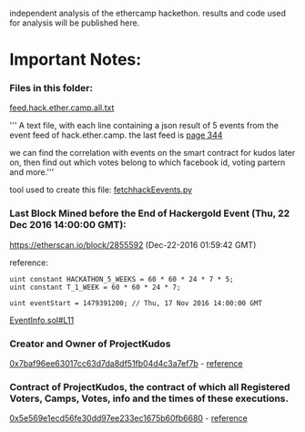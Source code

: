 independent analysis of the ethercamp hackethon. results and code used for analysis will be published here. 

# Important Notes:

### Files in this folder:

[feed.hack.ether.camp.all.txt](https://github.com/artchain/artchain/blob/master/hackethon/feed.hack.ether.camp.all.txt)

''' A text file, with each line containing a json result of 5 events from the event feed of hack.ether.camp. the last feed is [page 344](https://hack.ether.camp/api/feed?group=ALL&page=344)

we can find the correlation with events on the smart contract for kudos later on, then find out which votes belong to which facebook id, voting partern and more.'''

tool used to create this file: [fetchhackEevents.py](https://github.com/artchain/artchain/blob/master/hackethon/fetchhackEevents.py)

### Last Block Mined before the End of Hackergold Event (Thu, 22 Dec 2016 14:00:00 GMT):

https://etherscan.io/block/2855592 (Dec-22-2016 01:59:42 GMT)

reference:
   
    uint constant HACKATHON_5_WEEKS = 60 * 60 * 24 * 7 * 5;
    uint constant T_1_WEEK = 60 * 60 * 24 * 7;

    uint eventStart = 1479391200; // Thu, 17 Nov 2016 14:00:00 GMT
    
[EventInfo.sol#L11](https://github.com/artchain/artchain/blob/master/contract/DST/EventInfo.sol#L11)

### Creator and Owner of ProjectKudos

[0x7baf96ee63017cc63d7da8df51fb04d4c3a7ef7b](https://etherscan.io/address/0x7baf96ee63017cc63d7da8df51fb04d4c3a7ef7b) - [reference](https://etherscan.io/tx/0x3a732ee2f56b0ee7a8f6f74d5f99ec5b3d0632f31603460cd1eda0f957b2512e)

### Contract of ProjectKudos, the contract of which all Registered Voters, Camps, Votes, info and the times of these executions.

[0x5e569e1ecd56fe30dd97ee233ec1675b60fb6680](https://etherscan.io/address/0x5e569e1ecd56fe30dd97ee233ec1675b60fb6680) - [reference](https://etherscan.io/address/0x5e569e1ecd56fe30dd97ee233ec1675b60fb6680#code)

